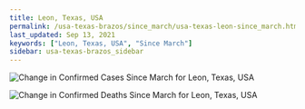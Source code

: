 ```yaml
---
title: Leon, Texas, USA
permalink: /usa-texas-brazos/since_march/usa-texas-leon-since_march.html
last_updated: Sep 13, 2021
keywords: ["Leon, Texas, USA", "Since March"]
sidebar: usa-texas-brazos_sidebar
---
```


![Change in Confirmed Cases Since March for Leon, Texas, USA](/covid_tracker/images/graphs/usa-texas-leon-delta_confirmed-since_march_graph.png)

![Change in Confirmed Deaths Since March for Leon, Texas, USA](/covid_tracker/images/graphs/usa-texas-leon-delta_deaths-since_march_graph.png)
